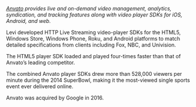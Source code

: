 _[Anvato][main-url] provides live and on-demand video management, analytics, syndication, and tracking features along with video player SDKs for iOS, Android, and web._

Levi developed HTTP Live Streaming video-player SDKs for the HTML5, Windows Store, Windows Phone, Roku, and Android platforms to match detailed specifications from clients including Fox, NBC, and Univision.

The HTML5 player SDK loaded and played four-times faster than that of Anvato’s leading competitor.

The combined Anvato player SDKs drew more than 528,000 viewers per minute during the 2014 SuperBowl, making it the most-viewed single sports event ever delivered online.

Anvato was acquired by Google in 2016.

[main-url]: http://anvato.com